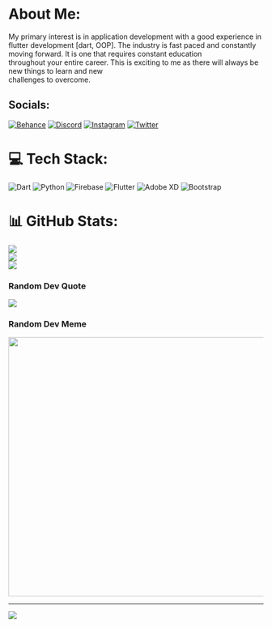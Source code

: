 # About Me:
My primary interest is in application development with a good experience in flutter development [dart, OOP]. The industry is fast paced and constantly moving forward. It is one that requires constant education<br>throughout your entire career. This is exciting to me as there will always be new things to learn and new<br>challenges to overcome.


## Socials:
[![Behance](https://img.shields.io/badge/Behance-1769ff?logo=behance&logoColor=white)](https://behance.net/ahmedibrahim-a) [![Discord](https://img.shields.io/badge/Discord-%237289DA.svg?logo=discord&logoColor=white)](htttps://discord.gg/AhmedIbrahim#8074) [![Instagram](https://img.shields.io/badge/Instagram-%23E4405F.svg?logo=Instagram&logoColor=white)](https://instagram.com/a7med_ibrahim___) [![Twitter](https://img.shields.io/badge/Twitter-%231DA1F2.svg?logo=Twitter&logoColor=white)](https://twitter.com/Ahmed_Aiaaba99) 

# 💻 Tech Stack:
![Dart](https://img.shields.io/badge/dart-%230175C2.svg?style=for-the-badge&logo=dart&logoColor=white) ![Python](https://img.shields.io/badge/python-3670A0?style=for-the-badge&logo=python&logoColor=ffdd54) ![Firebase](https://img.shields.io/badge/firebase-%23039BE5.svg?style=for-the-badge&logo=firebase) ![Flutter](https://img.shields.io/badge/Flutter-%2302569B.svg?style=for-the-badge&logo=Flutter&logoColor=white) ![Adobe XD](https://img.shields.io/badge/Adobe%20XD-470137?style=for-the-badge&logo=Adobe%20XD&logoColor=#FF61F6) ![Bootstrap](https://img.shields.io/badge/bootstrap-%23563D7C.svg?style=for-the-badge&logo=bootstrap&logoColor=white)
# 📊 GitHub Stats:
![](https://github-readme-stats.vercel.app/api?username=ZurraJanai&theme=dark&hide_border=true&include_all_commits=false&count_private=false)<br/>
![](https://github-readme-streak-stats.herokuapp.com/?user=ZurraJanai&theme=dark&hide_border=true)<br/>
![](https://github-readme-stats.vercel.app/api/top-langs/?username=ZurraJanai&theme=dark&hide_border=true&include_all_commits=false&count_private=false&layout=compact)

### Random Dev Quote
![](https://quotes-github-readme.vercel.app/api?type=horizontal&theme=radical)

### Random Dev Meme
<img src="https://random-memer.herokuapp.com/" width="512px"/>

---
[![](https://visitcount.itsvg.in/api?id=ZurraJanai&icon=0&color=0)](https://visitcount.itsvg.in)
